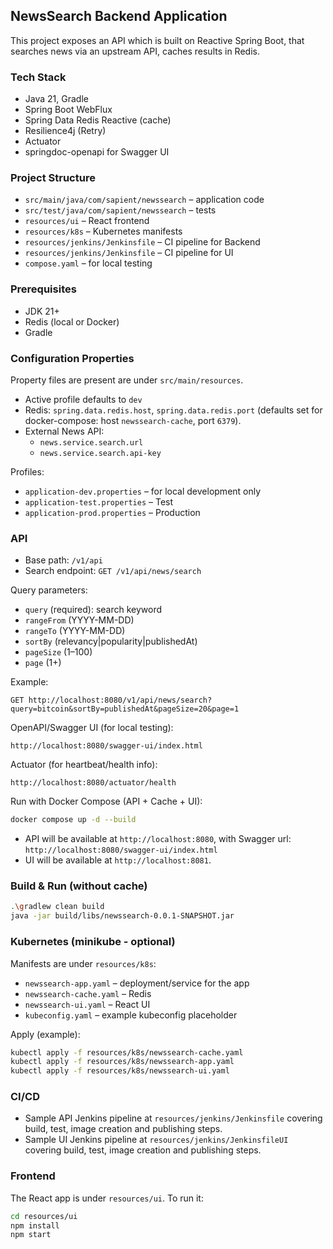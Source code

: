 ## NewsSearch Backend Application

This project exposes an API which is built on Reactive Spring Boot, that searches news via an upstream API, caches results in Redis.

### Tech Stack
- Java 21, Gradle
- Spring Boot WebFlux
- Spring Data Redis Reactive (cache)
- Resilience4j (Retry)
- Actuator
- springdoc-openapi for Swagger UI

### Project Structure
- `src/main/java/com/sapient/newssearch` – application code
- `src/test/java/com/sapient/newssearch` – tests
- `resources/ui` – React frontend
- `resources/k8s` – Kubernetes manifests
- `resources/jenkins/Jenkinsfile` – CI pipeline for Backend
- `resources/jenkins/Jenkinsfile` – CI pipeline for UI
- `compose.yaml` – for local testing

### Prerequisites
- JDK 21+
- Redis (local or Docker)
- Gradle

### Configuration Properties
Property files are present are under `src/main/resources`.
- Active profile defaults to `dev`
- Redis: `spring.data.redis.host`, `spring.data.redis.port` (defaults set for docker-compose: host `newssearch-cache`, port `6379`).
- External News API:
  - `news.service.search.url`
  - `news.service.search.api-key`

Profiles:
- `application-dev.properties` – for local development only
- `application-test.properties` – Test
- `application-prod.properties` – Production

### API
- Base path: `/v1/api`
- Search endpoint: `GET /v1/api/news/search`

Query parameters:
- `query` (required): search keyword
- `rangeFrom` (YYYY-MM-DD)
- `rangeTo` (YYYY-MM-DD)
- `sortBy` (relevancy|popularity|publishedAt)
- `pageSize` (1–100)
- `page` (1+)

Example:
```
GET http://localhost:8080/v1/api/news/search?query=bitcoin&sortBy=publishedAt&pageSize=20&page=1
```

OpenAPI/Swagger UI (for local testing):
```
http://localhost:8080/swagger-ui/index.html
```

Actuator (for heartbeat/health info):
```
http://localhost:8080/actuator/health
```

Run with Docker Compose (API + Cache + UI):
```bash
docker compose up -d --build
```

- API will be available at `http://localhost:8080`, with Swagger url: `http://localhost:8080/swagger-ui/index.html`
- UI will be available at `http://localhost:8081`.


### Build & Run (without cache)
```bash
.\gradlew clean build
java -jar build/libs/newssearch-0.0.1-SNAPSHOT.jar
```
### Kubernetes (minikube - optional)
Manifests are under `resources/k8s`:
- `newssearch-app.yaml` – deployment/service for the app
- `newssearch-cache.yaml` – Redis
- `newssearch-ui.yaml` – React UI
- `kubeconfig.yaml` – example kubeconfig placeholder

Apply (example):
```bash
kubectl apply -f resources/k8s/newssearch-cache.yaml
kubectl apply -f resources/k8s/newssearch-app.yaml
kubectl apply -f resources/k8s/newssearch-ui.yaml
```

### CI/CD
- Sample API Jenkins pipeline at `resources/jenkins/Jenkinsfile` covering build, test, image creation and publishing steps.
- Sample UI Jenkins pipeline at `resources/jenkins/JenkinsfileUI` covering build, test, image creation and publishing steps.

### Frontend
The React app is under `resources/ui`. To run it:
```bash
cd resources/ui
npm install
npm start
```
